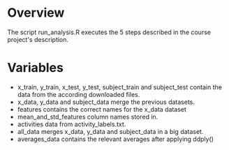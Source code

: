 # Overview
The script run_analysis.R executes the 5 steps described in the course project's description.

# Variables
* x_train, y_train, x_test, y_test, subject_train and subject_test contain the data from the according downloaded files.
* x_data, y_data and subject_data merge the previous datasets.
* features contains the correct names for the x_data dataset
* mean_and_std_features column names stored in.
* activities data from activity_labels.txt.
* all_data merges x_data, y_data and subject_data in a big dataset.
* averages_data contains the relevant averages after applying ddply()
